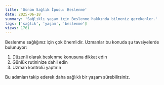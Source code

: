 ```yaml
---
title: 'Günün Sağlık İpucu: Beslenme'
date: 2025-06-18
summary: 'Sağlıklı yaşam için Beslenme hakkında bilmeniz gerekenler.'
tags: ['sağlık', 'yaşam', 'beslenme']
views: 1761
---
```


Beslenme sağlığınız için çok önemlidir. Uzmanlar bu konuda şu tavsiyelerde bulunuyor:

1. Düzenli olarak beslenme konusuna dikkat edin
2. Günlük rutininize dahil edin
3. Uzman kontrolü yaptırın

Bu adımları takip ederek daha sağlıklı bir yaşam sürebilirsiniz.
